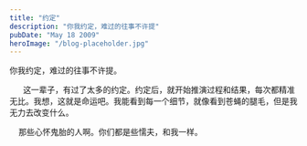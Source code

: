 ```yaml
---
title: "约定"
description: "你我约定，难过的往事不许提"
pubDate: "May 18 2009"
heroImage: "/blog-placeholder.jpg"
---
```

你我约定，难过的往事不许提。

      这一辈子，有过了太多的约定。约定后，就开始推演过程和结果，每次都精准无比。我想，这就是命运吧。我能看到每一个细节，就像看到苍蝇的腿毛，但是我无力去改变什么。

    那些心怀鬼胎的人啊。你们都是些懦夫，和我一样。
